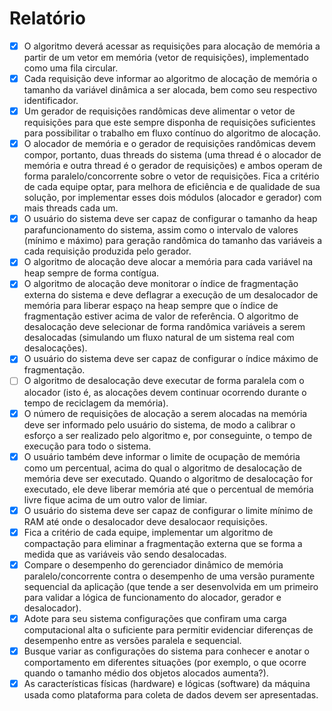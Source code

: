 # Relatório
- [x] O algoritmo deverá acessar as requisições para alocação de memória a partir de um vetor em memória (vetor de requisições), implementado como uma fila circular.
- [x] Cada requisição deve informar ao algoritmo de alocação de memória o tamanho da variável dinâmica a ser alocada, bem como seu respectivo identificador.
- [x] Um gerador de requisições randômicas deve alimentar o vetor de requisições para que este sempre disponha de requisições suficientes para possibilitar o trabalho em fluxo contínuo do algoritmo de alocação.
- [x] O alocador de memória e o gerador de requisições randômicas devem compor, portanto, duas threads do sistema (uma thread é o alocador de memória e outra thread é o gerador de requisições) e ambos operam de forma paralelo/concorrente sobre o vetor de requisições. Fica a critério de cada equipe optar, para melhora de eficiência e de qualidade de sua solução, por implementar esses dois módulos (alocador e gerador) com mais threads cada um.
- [x] O usuário do sistema deve ser capaz de configurar o tamanho da heap parafuncionamento do sistema, assim como o intervalo de valores (mínimo e máximo) para geração randômica do tamanho das variáveis a cada requisição produzida pelo gerador.
- [x] O algoritmo de alocação deve alocar a memória para cada variável na heap sempre de forma contígua.
- [x] O algoritmo de alocação deve monitorar o índice de fragmentação externa do sistema e deve deflagrar a execução de um desalocador de memória para liberar espaço na heap sempre que o índice de fragmentação estiver acima de valor de referência. O algoritmo de desalocação deve selecionar de forma randômica variáveis a serem desalocadas (simulando um fluxo natural de um sistema real com desalocações).
- [x] O usuário do sistema deve ser capaz de configurar o índice máximo de fragmentação.
- [ ] O algoritmo de desalocação deve executar de forma paralela com o alocador (isto é, as alocações devem continuar ocorrendo durante o tempo de reciclagem da memória).
- [x] O número de requisições de alocação a serem alocadas na memória deve ser informado pelo usuário do sistema, de modo a calibrar o esforço a ser realizado pelo algoritmo e, por conseguinte, o tempo de execução para todo o sistema.
- [x] O usuário também deve informar o limite de ocupação de memória como um percentual, acima do qual o algoritmo de desalocação de memória deve ser executado. Quando o algoritmo de desalocação for executado, ele deve liberar memória até que o percentual de memória livre fique acima de um outro valor de limiar.
- [x] O usuário do sistema deve ser capaz de configurar o limite mínimo de RAM até onde o desalocador deve desalocaor requisições.
- [x] Fica a critério de cada equipe, implementar um algoritmo de compactação para eliminar a fragmentação externa que se forma a medida que as variáveis vão sendo desalocadas.
- [x] Compare o desempenho do gerenciador dinâmico de memória paralelo/concorrente contra o desempenho de uma versão puramente sequencial da aplicação (que tende a ser desenvolvida em um primeiro para validar a lógica de funcionamento do alocador, gerador e desalocador).
- [x] Adote para seu sistema configurações que confiram uma carga computacional alta o suficiente para permitir evidenciar diferenças de desempenho entre as versões paralela e sequencial.
- [x] Busque variar as configurações do sistema para conhecer e anotar o comportamento em diferentes situações (por exemplo, o que ocorre quando o tamanho médio dos objetos alocados aumenta?).
- [x] As características físicas (hardware) e lógicas (software) da máquina usada como plataforma para coleta de dados devem ser apresentadas.
